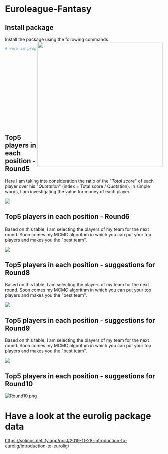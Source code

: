 # Euroleague-Fantasy


## Install package
Install the package using the following commands  <img align="right" src="Euroleague_Fantasy_logo.png" width=400>
```r 
# work in progress

```
<br>
<br>
<br>
<br>
<br>
<br>
<br>
<br>
<br>
<br>
<br>
<br>
<br>




## Top5 players in each position - Round5
Here I am taking into consideration the ratio of the "_Total score_" of each player over his "_Quotation_" (index = Total score / Quotation). 
In simple words, I am investigating the value for money of each player. 

<img src="data/Round5_Top5.png">

## Top5 players in each position - Round6
Based on this table, I am selecting the players of my team for the next round. Soon comes my MCMC algorithm in which you can put your top players and makes you the "best team".
<br>

<img src="data/Round7.png">

## Top5 players in each position - suggestions for Round8
Based on this table, I am selecting the players of my team for the next round. Soon comes my MCMC algorithm in which you can put your top players and makes you the "best team".
<br>

<img src="data/Round8.png">

## Top5 players in each position - suggestions for Round9
Based on this table, I am selecting the players of my team for the next round. Soon comes my MCMC algorithm in which you can put your top players and makes you the "best team".
<br>

<img src="data/Round9.png">

## Top5 players in each position - suggestions for Round10

![Round10.png](./data/Round10.png?raw)


# Have a look at the eurolig package data 
https://solmos.netlify.app/post/2019-11-28-introduction-to-eurolig/introduction-to-eurolig/

